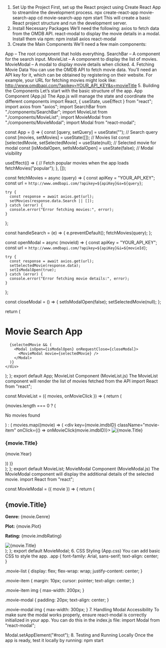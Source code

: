1. Set Up the Project
First, set up the React project using Create React App to streamline the development process.
npx create-react-app movie-search-app
cd movie-search-app
npm start
This will create a basic React project structure and run the development server.
2. Install Necessary Packages
We’ll need the following:
axios to fetch data from the OMDB API.
react-modal to display the movie details in a modal.
Install them via npm:
npm install axios react-modal
3. Create the Main Components
We'll need a few main components:

App – The root component that holds everything.
SearchBar – A component for the search input.
MovieList – A component to display the list of movies.
MovieModal – A modal to display movie details when clicked.
4. Fetching Movie Data
You can use the OMDB API to fetch movie data. You'll need an API key for it, which can be obtained by registering on their website. For example, your URL for fetching movies might look like:
http://www.omdbapi.com/?apikey=YOUR_API_KEY&s=movieTitle
5. Building the Components
Let’s start with the basic structure of the app.
App Component (App.js)
The App.js will manage the state and coordinate the different components
import React, { useState, useEffect } from "react";
import axios from "axios";
import SearchBar from "./components/SearchBar";
import MovieList from "./components/MovieList";
import MovieModal from "./components/MovieModal";
import Modal from "react-modal";

const App = () => {
  const [query, setQuery] = useState(""); // Search query
  const [movies, setMovies] = useState([]); // Movies list
  const [selectedMovie, setSelectedMovie] = useState(null); // Selected movie for modal
  const [isModalOpen, setIsModalOpen] = useState(false); // Modal visibility

  useEffect(() => {
    // Fetch popular movies when the app loads
    fetchMovies("popular");
  }, []);

  const fetchMovies = async (query) => {
    const apiKey = "YOUR_API_KEY";
    const url = `http://www.omdbapi.com/?apikey=${apiKey}&s=${query}`;

    try {
      const response = await axios.get(url);
      setMovies(response.data.Search || []);
    } catch (error) {
      console.error("Error fetching movies:", error);
    }
  };

  const handleSearch = (e) => {
    e.preventDefault();
    fetchMovies(query);
  };

  const openModal = async (movieId) => {
    const apiKey = "YOUR_API_KEY";
    const url = `http://www.omdbapi.com/?apikey=${apiKey}&i=${movieId}`;

    try {
      const response = await axios.get(url);
      setSelectedMovie(response.data);
      setIsModalOpen(true);
    } catch (error) {
      console.error("Error fetching movie details:", error);
    }
  };

  const closeModal = () => {
    setIsModalOpen(false);
    setSelectedMovie(null);
  };

  return (
    <div className="app">
      <h1>Movie Search App</h1>
      <SearchBar query={query} setQuery={setQuery} onSearch={handleSearch} />
      <MovieList movies={movies} onMovieClick={openModal} />

      {selectedMovie && (
        <Modal isOpen={isModalOpen} onRequestClose={closeModal}>
          <MovieModal movie={selectedMovie} />
        </Modal>
      )}
    </div>
  );
};
export default App;
MovieList Component (MovieList.js)
The MovieList component will render the list of movies fetched from the API
import React from "react";

const MovieList = ({ movies, onMovieClick }) => {
  return (
    <div className="movie-list">
      {movies.length === 0 ? (
        <p>No movies found</p>
      ) : (
        movies.map((movie) => (
          <div key={movie.imdbID} className="movie-item" onClick={() => onMovieClick(movie.imdbID)}>
            <img src={movie.Poster} alt={movie.Title} />
            <h3>{movie.Title}</h3>
            <p>{movie.Year}</p>
          </div>
        ))
      )}
    </div>
  );
};
export default MovieList;
MovieModal Component (MovieModal.js)
The MovieModal component will display the additional details of the selected movie.
import React from "react";

const MovieModal = ({ movie }) => {
  return (
    <div className="movie-modal">
      <h2>{movie.Title}</h2>
      <p><strong>Genre:</strong> {movie.Genre}</p>
      <p><strong>Plot:</strong> {movie.Plot}</p>
      <p><strong>Rating:</strong> {movie.imdbRating}</p>
      <img src={movie.Poster} alt={movie.Title} />
    </div>
  );
};
export default MovieModal;
6. CSS Styling (App.css)
You can add basic CSS to style the app.
.app {
  font-family: Arial, sans-serif;
  text-align: center;
}

.movie-list {
  display: flex;
  flex-wrap: wrap;
  justify-content: center;
}

.movie-item {
  margin: 10px;
  cursor: pointer;
  text-align: center;
}

.movie-item img {
  max-width: 200px;
}

.movie-modal {
  padding: 20px;
  text-align: center;
}

.movie-modal img {
  max-width: 300px;
}
7. Handling Modal Accessibility
To make sure the modal works properly, ensure react-modal is correctly initialized in your app. You can do this in the index.js file:
import Modal from "react-modal";

Modal.setAppElement("#root");
8. Testing and Running Locally
Once the app is ready, test it locally by running:
npm start



